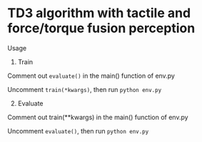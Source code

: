# TD3 algorithm with tactile and force/torque fusion perception

Usage
1. Train
   
Comment out `evaluate()` in the main() function of env.py

Uncomment `train(*kwargs)`, then run 
`python env.py` 

2. Evaluate

Comment out train(**kwargs) in the main() function of env.py

Uncomment `evaluate()`, then run
`python env.py` 

